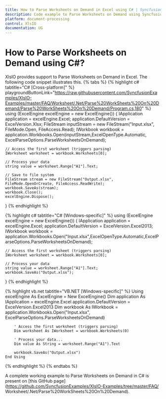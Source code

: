 ```yaml
---
title: How to Parse Worksheets on Demand in Excel using C# | Syncfusion
description: Code example to Parse Worksheets on Demand using Syncfusion .NET Excel library (XlsIO).
platform: document-processing
control: XlsIO
documentation: UG
---
```

# How to Parse Worksheets on Demand using C#?
XlsIO provides support to Parse Worksheets on Demand in Excel. The following code snippet illustrates this.
{% tabs %} 
{% highlight c# tabtitle="C# [Cross-platform]" %} playgroundButtonLink="https://raw.githubusercontent.com/SyncfusionExamples/XlsIO-Examples/master/FAQ/Worksheet/.Net/Parse%20WorkSheets%20On%20Demand/Parse%20WorkSheets%20On%20Demand/Program.cs,180" %}
using (ExcelEngine excelEngine = new ExcelEngine())
{
    IApplication application = excelEngine.Excel;
    application.DefaultVersion = ExcelVersion.Xlsx;
    FileStream inputStream = new FileStream("Input.xlsx", FileMode.Open, FileAccess.Read);
    IWorkbook workbook = application.Workbooks.Open(inputStream,ExcelOpenType.Automatic, ExcelParseOptions.ParseWorksheetsOnDemand);

    // Access the first worksheet (triggers parsing)
    IWorksheet worksheet = workbook.Worksheets[0];

    // Process your data
    string value = worksheet.Range["A1"].Text;

    // Save to file system
    FileStream stream = new FileStream("Output.xlsx", FileMode.OpenOrCreate, FileAccess.ReadWrite);
    workbook.SaveAs(stream);
    workbook.Close();
    excelEngine.Dispose();
}
{% endhighlight %}

{% highlight c# tabtitle="C# [Windows-specific]" %} 
using (ExcelEngine excelEngine = new ExcelEngine())
{
    IApplication application = excelEngine.Excel;
    application.DefaultVersion = ExcelVersion.Excel2013;
    IWorkbook workbook = application.Workbooks.Open("Input.xlsx",ExcelOpenType.Automatic,ExcelParseOptions.ParseWorksheetsOnDemand);

    // Access the first worksheet (triggers parsing)
    IWorksheet worksheet = workbook.Worksheets[0];

    // Process your data
    string value = worksheet.Range["A1"].Text;
    workbook.SaveAs("Output.xlsx");
}
{% endhighlight %}

{% highlight vb.net tabtitle="VB.NET [Windows-specific]" %}
    Using excelEngine As ExcelEngine = New ExcelEngine()
        Dim application As IApplication = excelEngine.Excel
        application.DefaultVersion = ExcelVersion.Excel2013
        Dim workbook As IWorkbook = application.Workbooks.Open("Input.xlsx", ExcelParseOptions.ParseWorksheetsOnDemand)

        ' Access the first worksheet (triggers parsing)
        Dim worksheet As IWorksheet = workbook.Worksheets(0)

        ' Process your data...
        Dim value As String = worksheet.Range("A1").Text

        workbook.SaveAs("Output.xlsx")
    End Using
{% endhighlight %}
{% endtabs %}

A complete working example to Parse Worksheets on Demand in C# is present on [this GitHub page](https://github.com/SyncfusionExamples/XlsIO-Examples/tree/master/FAQ/ Worksheet/.Net/Parse%20WorkSheets%20On%20Demand).   


